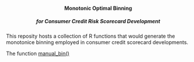 #### <p align="center"> Monotonic Optimal Binning </p>
##### <p align="center">  for Consumer Credit Risk Scorecard Development </p>

This reposity hosts a collection of R functions that would generate the monotonice binning employed in consumer credit scorecard developments. 

The function [manual_bin()](https://github.com/statcompute/MonotonicBinning/blob/master/code/manual_bin.R)
